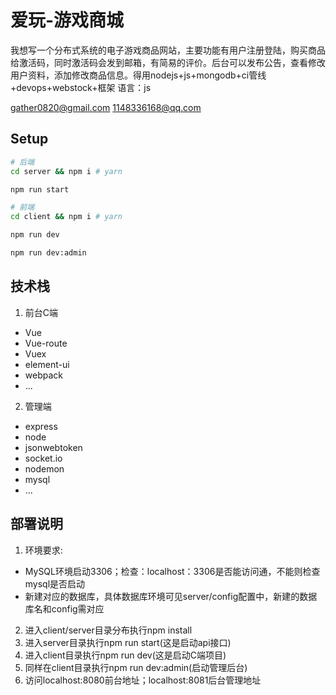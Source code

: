 # 爱玩-游戏商城
我想写一个分布式系统的电子游戏商品网站，主要功能有用户注册登陆，购买商品给激活码，同时激活码会发到邮箱，有简易的评价。后台可以发布公告，查看修改用户资料，添加修改商品信息。得用nodejs+js+mongodb+ci管线+devops+webstock+框架
语言：js

gather0820@gmail.com
1148336168@qq.com

## Setup
```bash
# 后端
cd server && npm i # yarn

npm run start

# 前端
cd client && npm i # yarn

npm run dev

npm run dev:admin
```


## 技术栈
1. 前台C端
  - Vue
  - Vue-route
  - Vuex
  - element-ui
  - webpack
  - ...
2. 管理端
  - express
  - node
  - jsonwebtoken
  - socket.io
  - nodemon
  - mysql
  - ...

## 部署说明
1. 环境要求: 
  - MySQL环境启动3306；检查：localhost：3306是否能访问通，不能则检查mysql是否启动
  - 新建对应的数据库，具体数据库环境可见server/config配置中，新建的数据库名和config需对应
2. 进入client/server目录分布执行npm install
3. 进入server目录执行npm run start(这是启动api接口)
4. 进入client目录执行npm run dev(这是启动C端项目)
5. 同样在client目录执行npm run dev:admin(启动管理后台)
6. 访问localhost:8080前台地址；localhost:8081后台管理地址
